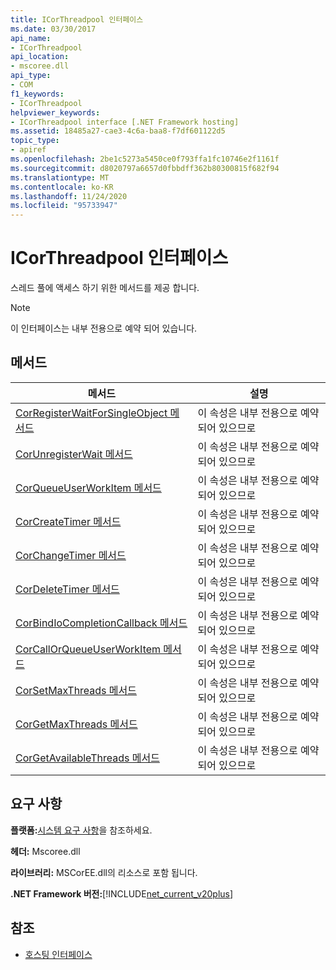 ```yaml
---
title: ICorThreadpool 인터페이스
ms.date: 03/30/2017
api_name:
- ICorThreadpool
api_location:
- mscoree.dll
api_type:
- COM
f1_keywords:
- ICorThreadpool
helpviewer_keywords:
- ICorThreadpool interface [.NET Framework hosting]
ms.assetid: 18485a27-cae3-4c6a-baa8-f7df601122d5
topic_type:
- apiref
ms.openlocfilehash: 2be1c5273a5450ce0f793ffa1fc10746e2f1161f
ms.sourcegitcommit: d8020797a6657d0fbbdff362b80300815f682f94
ms.translationtype: MT
ms.contentlocale: ko-KR
ms.lasthandoff: 11/24/2020
ms.locfileid: "95733947"
---
```

# <a name="icorthreadpool-interface"></a>ICorThreadpool 인터페이스

스레드 풀에 액세스 하기 위한 메서드를 제공 합니다.  
  
> [!NOTE]
> 이 인터페이스는 내부 전용으로 예약 되어 있습니다.  
  
## <a name="methods"></a>메서드  
  
|메서드|설명|  
|------------|-----------------|  
|[CorRegisterWaitForSingleObject 메서드](icorthreadpool-corregisterwaitforsingleobject-method.md)|이 속성은 내부 전용으로 예약되어 있으므로|  
|[CorUnregisterWait 메서드](icorthreadpool-corunregisterwait-method.md)|이 속성은 내부 전용으로 예약되어 있으므로|  
|[CorQueueUserWorkItem 메서드](icorthreadpool-corqueueuserworkitem-method.md)|이 속성은 내부 전용으로 예약되어 있으므로|  
|[CorCreateTimer 메서드](icorthreadpool-corcreatetimer-method.md)|이 속성은 내부 전용으로 예약되어 있으므로|  
|[CorChangeTimer 메서드](icorthreadpool-corchangetimer-method.md)|이 속성은 내부 전용으로 예약되어 있으므로|  
|[CorDeleteTimer 메서드](icorthreadpool-cordeletetimer-method.md)|이 속성은 내부 전용으로 예약되어 있으므로|  
|[CorBindIoCompletionCallback 메서드](icorthreadpool-corbindiocompletioncallback-method.md)|이 속성은 내부 전용으로 예약되어 있으므로|  
|[CorCallOrQueueUserWorkItem 메서드](icorthreadpool-corcallorqueueuserworkitem-method.md)|이 속성은 내부 전용으로 예약되어 있으므로|  
|[CorSetMaxThreads 메서드](icorthreadpool-corsetmaxthreads-method.md)|이 속성은 내부 전용으로 예약되어 있으므로|  
|[CorGetMaxThreads 메서드](icorthreadpool-corgetmaxthreads-method.md)|이 속성은 내부 전용으로 예약되어 있으므로|  
|[CorGetAvailableThreads 메서드](icorthreadpool-corgetavailablethreads-method.md)|이 속성은 내부 전용으로 예약되어 있으므로|  
  
## <a name="requirements"></a>요구 사항  

 **플랫폼:**[시스템 요구 사항](../../get-started/system-requirements.md)을 참조하세요.  
  
 **헤더:** Mscoree.dll  
  
 **라이브러리:** MSCorEE.dll의 리소스로 포함 됩니다.  
  
 **.NET Framework 버전:**[!INCLUDE[net_current_v20plus](../../../../includes/net-current-v20plus-md.md)]  
  
## <a name="see-also"></a>참조

- [호스팅 인터페이스](hosting-interfaces.md)
